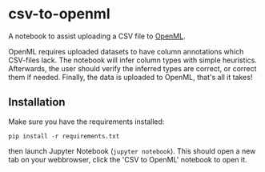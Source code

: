 # csv-to-openml

A notebook to assist uploading a CSV file to [OpenML](https://openml.org).

OpenML requires uploaded datasets to have column annotations which CSV-files lack.
The notebook will infer column types with simple heuristics.
Afterwards, the user should verify the inferred types are correct, or correct them if needed.
Finally, the data is uploaded to OpenML, that's all it takes!

## Installation
 Make sure you have the requirements installed:
 
 `pip install -r requirements.txt`
 
 then launch Jupyter Notebook (`jupyter notebook`).
 This should open a new tab on your webbrowser, click the 'CSV to OpenML' notebook to open it.
 